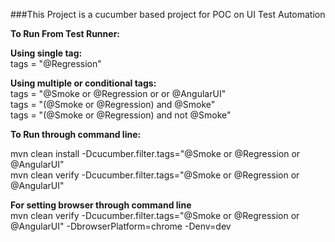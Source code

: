 ###This Project is a cucumber based project for POC on UI Test Automation

**To Run From Test Runner:**
 
**Using single tag:**<br>
tags = "@Regression"<br>

**Using multiple or conditional tags:**<br>
tags = "@Smoke or  @Regression or or @AngularUI"<br>
tags = "(@Smoke or  @Regression) and @Smoke"<br>
tags = "(@Smoke or  @Regression) and not @Smoke"<br>

**To Run through command line:**<br>

mvn clean install -Dcucumber.filter.tags="@Smoke or  @Regression or @AngularUI"<br>
mvn clean verify -Dcucumber.filter.tags="@Smoke or  @Regression or @AngularUI"<br>

**For setting browser through command line**<br>
mvn clean verify -Dcucumber.filter.tags="@Smoke or  @Regression or @AngularUI" -DbrowserPlatform=chrome -Denv=dev<br>